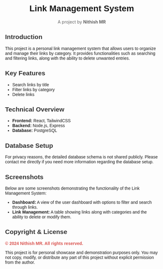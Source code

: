 <h1 style="text-align:center; font-size: 2em; font-family: Arial, sans-serif;">Link Management System</h1>

<p style="text-align:center; font-size: 14px; color: #666;">A project by <strong>Nithish MR</strong></p>

<h2 style="color: #333; font-family: Arial, sans-serif;">Introduction</h2>
<p style="font-family: Arial, sans-serif; font-size: 14px;">
  This project is a personal link management system that allows users to organize and manage their links by category. It provides functionalities such as searching and filtering links, along with the ability to delete unwanted entries.
</p>

<h2 style="color: #333; font-family: Arial, sans-serif;">Key Features</h2>
<ul style="font-family: Arial, sans-serif; font-size: 14px;">
  <li>Search links by title</li>
  <li>Filter links by category</li>
  <li>Delete links</li>
</ul>

<h2 style="color: #333; font-family: Arial, sans-serif;">Technical Overview</h2>
<ul style="font-family: Arial, sans-serif; font-size: 14px;">
  <li><strong>Frontend:</strong> React, TailwindCSS</li>
  <li><strong>Backend:</strong> Node.js, Express</li>
  <li><strong>Database:</strong> PostgreSQL</li>
</ul>

<h2 style="color: #333; font-family: Arial, sans-serif;">Database Setup</h2>
<p style="font-family: Arial, sans-serif; font-size: 14px;">
  For privacy reasons, the detailed database schema is not shared publicly. Please contact me directly if you need more information regarding the database setup.
</p>

<h2 style="color: #333; font-family: Arial, sans-serif;">Screenshots</h2>
<p style="font-family: Arial, sans-serif; font-size: 14px;">Below are some screenshots demonstrating the functionality of the Link Management System:</p>
<ul style="font-family: Arial, sans-serif; font-size: 14px;">
  <li><strong>Dashboard:</strong> A view of the user dashboard with options to filter and search through links.</li>
  <li><strong>Link Management:</strong> A table showing links along with categories and the ability to delete or modify them.</li>
</ul>

<h2 style="color: #333; font-family: Arial, sans-serif;">Copyright & License</h2>
<p style="font-family: Arial, sans-serif; font-size: 14px; color: #d9534f;"><strong>© 2024 Nithish MR. All rights reserved.</strong></p>
<p style="font-family: Arial, sans-serif; font-size: 14px;">
  This project is for personal showcase and demonstration purposes only. You may not copy, modify, or distribute any part of this project without explicit permission from the author.
</p>
